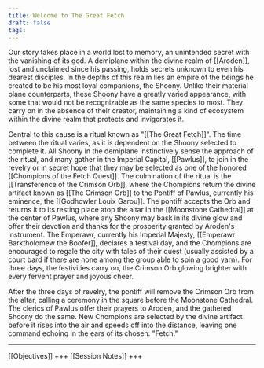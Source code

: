 ```yaml
---
title: Welcome to The Great Fetch
draft: false
tags:
---
```


Our story takes place in a world lost to memory, an unintended secret with the vanishing of its god. A demiplane within the divine realm of [[Aroden]], lost and unclaimed since his passing, holds secrets unknown to even his dearest disciples. In the depths of this realm lies an empire of the beings he created to be his most loyal companions, the Shoony. Unlike their material plane counterparts, these Shoony have a greatly varied appearance, with some that would not be recognizable as the same species to most. They carry on in the absence of their creator, maintaining a kind of ecosystem within the divine realm that protects and invigorates it. 

Central to this cause is a ritual known as "[[The Great Fetch]]". The time between the ritual varies, as it is dependent on the Shoony selected to complete it. All Shoony in the demiplane instinctively sense the approach of the ritual, and many gather in the Imperial Capital, [[Pawlus]], to join in the revelry or in secret hope that they may be selected as one of the honored [[Chompions of the Fetch Quest]]. The culmination of the ritual is the [[Transference of the Crimson Orb]], where the Chompions return the divine artifact known as [[The Crimson Orb]] to the Pontiff of Pawlus, currently his eminence, the [[Godhowler Louix Garou]]. The pontiff accepts the Orb and returns it to its resting place atop the altar in the [[Moonstone Cathedral]] at the center of Pawlus, where any Shoony may bask in its divine glow and offer their devotion and thanks for the prosperity granted by Aroden's instrument. The Emperawr, currently his Imperial Majesty, [[Emperawr Barktholomew the Boofer]], declares a festival day, and the Chompions are encouraged to regale the city with tales of their quest (usually assisted by a court bard if there are none among the group able to spin a good yarn). For three days, the festivities carry on, the Crimson Orb glowing brighter with every fervent prayer and joyous cheer. 

After the three days of revelry, the pontiff will remove the Crimson Orb from the altar, calling a ceremony in the square before the Moonstone Cathedral. The clerics of Pawlus offer their prayers to Aroden, and the gathered Shoony do the same. New Chompions are selected by the divine artifact before it rises into the air and speeds off into the distance, leaving one command echoing in the ears of its chosen: "Fetch."

---
[[Objectives]] +++ [[Session Notes]] +++ 
